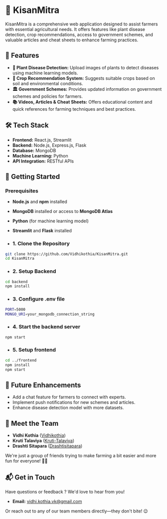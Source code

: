 # 🌾 KisanMitra

KisanMitra is a comprehensive web application designed to assist farmers with essential agricultural needs. It offers features like plant disease detection, crop recommendations, access to government schemes, and valuable articles and cheat sheets to enhance farming practices.

## 🚀 Features

- **🌿 Plant Disease Detection:** Upload images of plants to detect diseases using machine learning models.
- **🌱 Crop Recommendation System:** Suggests suitable crops based on soil and environmental conditions.
- **🏛️ Government Schemes:** Provides updated information on government schemes and policies for farmers.
- **📚 Videos, Articles & Cheat Sheets:** Offers educational content and quick references for farming techniques and best practices.

## 🛠️ Tech Stack

- **Frontend:** React.js, Streamlit
- **Backend:** Node.js, Express.js, Flask
- **Database:** MongoDB
- **Machine Learning:** Python
- **API Integration:** RESTful APIs

## 🚦 Getting Started

### Prerequisites

- **Node.js** and **npm** installed
- **MongoDB** installed or access to **MongoDB Atlas**
- **Python** (for machine learning model)
- **Streamlit** and **Flask** installed

- ### 1. Clone the Repository

```bash
git clone https://github.com/Vidhikothia/KisanMitra.git
cd KisanMitra
```
- ### 2. Setup Backend

```bash
cd backend
npm install
```
- ### 3. Configure .env file

```bash
PORT=5000
MONGO_URI=your_mongodb_connection_string
```
- ### 4. Start the backend server
  
```bash
npm start
```
- ### 5. Setup frontend
  
```bash
cd ../frontend
npm install
npm start
```

## 🧠 Future Enhancements
- Add a chat feature for farmers to connect with experts.
- Implement push notifications for new schemes and articles.
- Enhance disease detection model with more datasets.

## 🤝 Meet the Team

- **Vidhi Kothia** ([Vidhikothia](https://github.com/Vidhikothia/FarmEasy)) 
- **Kruti Talaviya** ([Kruti-Talaviya](https://github.com/Kruti-Talaviya))
- **Drashti Sitapara** ([Drashtisitapara](https://github.com/Drashtisitapara)) 

We're just a group of friends trying to make farming a bit easier and more fun for everyone! 🚜🌱

## 📬 Get in Touch

Have questions or feedback ? We'd love to hear from you!  

- **Email:** vidhi.kothia.vk@gmail.com  

Or reach out to any of our team members directly—they don't bite! 😉  



